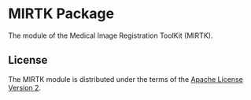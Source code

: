 MIRTK <project> Package
=======================

The <project> module of the Medical Image Registration ToolKit (MIRTK).

<description>

License
-------

The MIRTK <project> module is distributed under the terms of the
[Apache License Version 2](http://www.apache.org/licenses/LICENSE-2.0).
